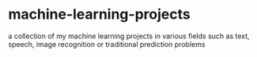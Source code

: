 # machine-learning-projects
a collection of my machine learning projects in various fields such as text, speech, image recognition or traditional prediction problems
